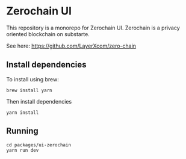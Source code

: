 # Zerochain UI

This repository is a monorepo for Zerochain UI.
Zerochain is a privacy oriented blockchain on substarte.

See here:
https://github.com/LayerXcom/zero-chain


## Install dependencies
To install using brew:
```
brew install yarn
```
Then install dependencies
```
yarn install
```

## Running
```
cd packages/ui-zerochain
yarn run dev
```
